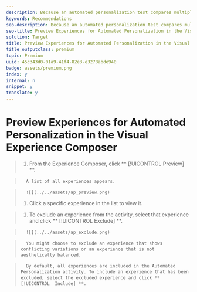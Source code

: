 ```yaml
---
description: Because an automated personalization test compares multiple offers on a page, it is helpful to preview the page with each experience.
keywords: Recommendations
seo-description: Because an automated personalization test compares multiple offers on a page, it is helpful to preview the page with each experience.
seo-title: Preview Experiences for Automated Personalization in the Visual Experience Composer
solution: Target
title: Preview Experiences for Automated Personalization in the Visual Experience Composer
title_outputclass: premium
topic: Premium
uuid: 45c343d0-01a9-41f4-82e3-e3278abde940
badge: assets/premium.png
index: y
internal: n
snippet: y
translate: y
---
```


# Preview Experiences for Automated Personalization in the Visual Experience Composer


>1. From the Experience Composer, click ** [!UICONTROL  Preview] **.

>       A list of all experiences appears. 

>       ![](../../assets/ap_preview.png) 
>1. Click a specific experience in the list to view it.

>1. To exclude an experience from the activity, select that experience and click ** [!UICONTROL  Exclude] **.

>       ![](../../assets/ap_exclude.png) 

>       You might choose to exclude an experience that shows conflicting variations or an experience that is not aesthetically balanced. 

>       By default, all experiences are included in the Automated Personalization activity. To include an experience that has been excluded, select the excluded experience and click ** [!UICONTROL  Include] **. 
